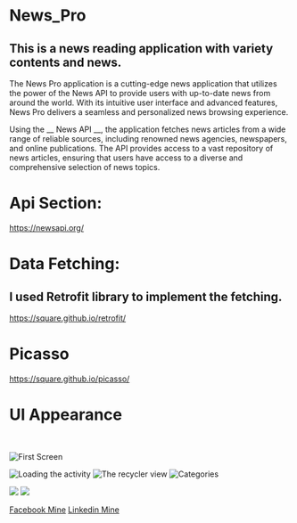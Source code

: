 # News_Pro
## This is a news reading application with variety contents and news.</br>
<p> The News Pro application is a cutting-edge news application that utilizes the power of the News API to provide users with up-to-date news from around the world. With its intuitive user interface and advanced features, News Pro delivers a seamless and personalized news browsing experience.

Using the __ News API __, the application fetches news articles from a wide range of reliable sources, including renowned news agencies, newspapers, and online publications. The API provides access to a vast repository of news articles, ensuring that users have access to a diverse and comprehensive selection of news topics.</p>

# Api Section:
https://newsapi.org/ 

# Data Fetching:
## I used Retrofit library to implement the fetching.
https://square.github.io/retrofit/

# Picasso
https://square.github.io/picasso/

# UI Appearance
</br>

![First Screen](https://github.com/jobaerhassan/News_Pro/blob/main/News%20Pro%20pic/1.jpeg)


![Loading the activity](https://github.com/jobaerhassan/News_Pro/blob/main/News%20Pro%20pic/2.jpeg)
![The recycler view](https://github.com/jobaerhassan/News_Pro/blob/main/News%20Pro%20pic/3.jpeg)
![Categories](https://github.com/jobaerhassan/News_Pro/blob/main/News%20Pro%20pic/4.jpeg)



![](https://github.com/jobaerhassan/News_Pro/blob/main/News%20Pro%20pic/5.jpeg)
![](https://github.com/jobaerhassan/News_Pro/blob/main/News%20Pro%20pic/6.jpeg)


[Facebook Mine][Facebook]
[Linkedin Mine][Linkedin]

<!--My All Links here-->
[Facebook]: https://www.facebook.com/jobaer.hassan.7/
[Linkedin]: https://www.linkedin.com/in/jobaer-hassan-137aa1164/?lipi=urn%3Ali%3Apage%3Aprofile_common_profile_index%3B6eeb4e50-9033-4b0f-961c-0118641788f4





